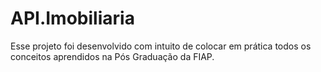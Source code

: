 # API.Imobiliaria
Esse projeto foi desenvolvido com intuito de colocar em prática todos os conceitos aprendidos na Pós Graduação da FIAP.